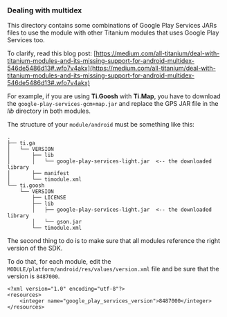 ### Dealing with multidex

This directory contains some combinations of Google Play Services JARs files to use the module with other Titanium modules that uses Google Play Services too.

To clarify, read this blog post: [https://medium.com/all-titanium/deal-with-titanium-modules-and-its-missing-support-for-android-multidex-546de5486d13#.wfo7v4akx](https://medium.com/all-titanium/deal-with-titanium-modules-and-its-missing-support-for-android-multidex-546de5486d13#.wfo7v4akx)

For example, if you are using **Ti.Goosh** with **Ti.Map**, you have to download the `google-play-services-gcm+map.jar` and replace the GPS JAR file in the *lib* directory in both modules.

The structure of your `module/android` must be something like this:

```
.
├── ti.ga
│   └── VERSION
│       ├── lib
│       │   └── google-play-services-light.jar  <-- the downloaded library
│       ├── manifest
│       └── timodule.xml
└── ti.goosh
    └── VERSION
        ├── LICENSE
        ├── lib
        │   ├── google-play-services-light.jar  <-- the downloaded library
        │   └── gson.jar
        └── timodule.xml
```

The second thing to do is to make sure that all modules reference the right version of the SDK.

To do that, for each module, edit the `MODULE/platform/android/res/values/version.xml` file and be sure that the version is `8487000`.

```
<?xml version="1.0" encoding="utf-8"?>
<resources>
    <integer name="google_play_services_version">8487000</integer>
</resources>
```